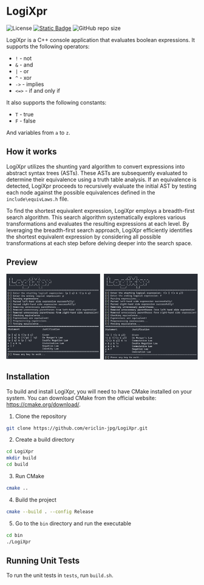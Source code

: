 # LogiXpr
![License](https://img.shields.io/github/license/ericlin-jpg/LogiXpr)
[![Static Badge](https://img.shields.io/badge/docs-read-blue)](https://ericlin-jpg.github.io/LogiXpr/)
![GitHub repo size](https://img.shields.io/github/repo-size/EricLin-jpg/LogiXpr)

LogiXpr is a C++ console application that evaluates boolean expressions. It supports the following operators:
- `!` - not
- `&` - and
- `|` - or
- `^` - xor
- `->` - implies
- `<=>` - if and only if

It also supports the following constants:
- `T` - true
- `F` - false

And variables from `a` to `z`.

## How it works
LogiXpr utilizes the shunting yard algorithm to convert expressions into abstract syntax trees (ASTs). These ASTs are subsequently evaluated to determine their equivalence using a truth table analysis. If an equivalence is detected, LogiXpr proceeds to recursively evaluate the initial AST by testing each node against the possible equivalences defined in the `include\equivLaws.h` file.

To find the shortest equivalent expression, LogiXpr employs a breadth-first search algorithm. This search algorithm systematically explores various transformations and evaluates the resulting expressions at each level. By leveraging the breadth-first search approach, LogiXpr efficiently identifies the shortest equivalent expression by considering all possible transformations at each step before delving deeper into the search space.

## Preview
<div style="display: flex;">
    <div style="flex: 50%; padding-right: 5px;">
        <img src="preview/preview_1.png" alt="Preview 1" width="100%">
    </div>
    <div style="flex: 50%; padding-left: 5px;">
        <img src="preview/preview_2.png" alt="Preview 2" width="100%">
    </div>
</div>

## Installation
To build and install LogiXpr, you will need to have CMake installed on your system. You can download CMake from the official website: https://cmake.org/download/.

1. Clone the repository
```bash
git clone https://github.com/ericlin-jpg/LogiXpr.git
```

2. Create a build directory
```bash
cd LogiXpr
mkdir build
cd build
```

3. Run CMake
```bash
cmake ..
```

4. Build the project
```bash
cmake --build . --config Release
```

5. Go to the `bin` directory and run the executable
```bash
cd bin
./LogiXpr
```

## Running Unit Tests
To run the unit tests in `tests`, run `build.sh`.
